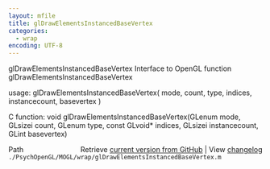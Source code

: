 ```yaml
---
layout: mfile
title: glDrawElementsInstancedBaseVertex
categories:
  - wrap
encoding: UTF-8
---
```


glDrawElementsInstancedBaseVertex  Interface to OpenGL function glDrawElementsInstancedBaseVertex

usage:  glDrawElementsInstancedBaseVertex( mode, count, type, indices, instancecount, basevertex )

C function:  void glDrawElementsInstancedBaseVertex(GLenum mode, GLsizei count, GLenum type, const GLvoid\* indices, GLsizei instancecount, GLint basevertex)


<div class="code_header" style="text-align:right;">
  <span style="float:left;">Path&nbsp;&nbsp;</span> <span class="counter">Retrieve <a href=
  "https://raw.github.com/Psychtoolbox-3/Psychtoolbox-3/beta/./PsychOpenGL/MOGL/wrap/glDrawElementsInstancedBaseVertex.m">current version from GitHub</a> | View <a href=
  "https://github.com/Psychtoolbox-3/Psychtoolbox-3/commits/beta/./PsychOpenGL/MOGL/wrap/glDrawElementsInstancedBaseVertex.m">changelog</a></span>
</div>
<div class="code">
  <code>./PsychOpenGL/MOGL/wrap/glDrawElementsInstancedBaseVertex.m</code>
</div>
